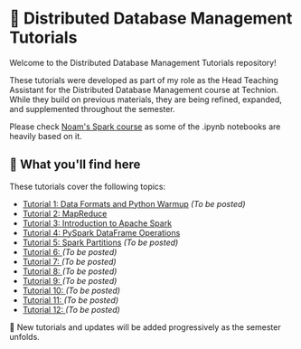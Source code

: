 # 📂 Distributed Database Management Tutorials

Welcome to the Distributed Database Management Tutorials repository!

These tutorials were developed as part of my role as the Head Teaching Assistant for the Distributed Database Management course at Technion. While they build on previous materials, they are being refined, expanded, and supplemented throughout the semester.

Please check [Noam's Spark course](https://github.com/cnoam/spark-course) as some of the .ipynb notebooks are heavily based on it.

## 📖 What you'll find here

These tutorials cover the following topics:

- [Tutorial 1: Data Formats and Python Warmup](#) *(To be posted)*
- [Tutorial 2: MapReduce](tutorials/02-MapReduce/)
- [Tutorial 3: Introduction to Apache Spark](tutorials/03-IntroToSpark/)
- [Tutorial 4: PySpark DataFrame Operations](tutorials/04-DataFrameOperations/)
- [Tutorial 5: Spark Partitions](#) *(To be posted)*
- [Tutorial 6: ](#) *(To be posted)*
- [Tutorial 7: ](#) *(To be posted)*
- [Tutorial 8: ](#) *(To be posted)*
- [Tutorial 9: ](#) *(To be posted)*
- [Tutorial 10: ](#) *(To be posted)*
- [Tutorial 11: ](#) *(To be posted)*
- [Tutorial 12: ](#) *(To be posted)*

📌 New tutorials and updates will be added progressively as the semester unfolds.

